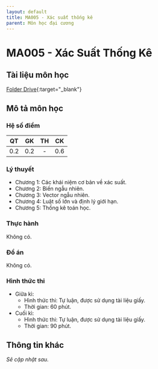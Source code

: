 ```yaml
---
layout: default
title: MA005 - Xác suất thống kê
parent: Môn học đại cương
---
```


# MA005 - Xác Suất Thống Kê

## Tài liệu môn học

[Folder Drive](https://drive.google.com/drive/folders/1yQLsDqyI0H7SWSm7VtCrH-q6gVZx2C9-?usp=drive_link){:target="_blank"}

## Mô tả môn học

### Hệ số điểm

| QT   | GK  | TH  | CK  |
|------|-----|-----|-----|
| <center> 0.2 </center>| <center> 0.2 </center>| <center>-</center> | <center> 0.6 </center> |

### Lý thuyết

- Chương 1: Các khái niệm cơ bản về xác suất.
- Chương 2: Biến ngẫu nhiên.
- Chương 3: Vector ngẫu nhiên.
- Chương 4: Luật số lớn và định lý giới hạn.
- Chương 5: Thống kê toán học.

### Thực hành

Không có.

### Đồ án

Không có.

### Hình thức thi

- Giữa kì:
  + Hình thức thi: Tự luận, được sử dụng tài liệu giấy.
  + Thời gian: 60 phút.
- Cuối kì:
  + Hình thức thi: Tự luận, được sử dụng tài liệu giấy.
  + Thời gian: 90 phút.

## Thông tin khác

*Sẽ cập nhật sau.*
